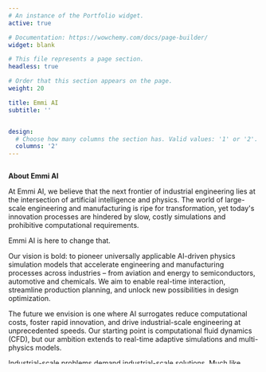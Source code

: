 ```yaml
---
# An instance of the Portfolio widget.
active: true

# Documentation: https://wowchemy.com/docs/page-builder/
widget: blank

# This file represents a page section.
headless: true

# Order that this section appears on the page.
weight: 20

title: Emmi AI
subtitle: ''


design:
  # Choose how many columns the section has. Valid values: '1' or '2'.
  columns: '2'
---
```


<style type="text/css" rel="stylesheet">
	li:not(:last-child) {
	    margin-bottom: 7px;
	}
</style>

<div style="overflow-y:scroll;max-height:400px;">

**About Emmi AI**

At Emmi AI, we believe that the next frontier of industrial engineering lies at the intersection of artificial intelligence and physics. The world of large-scale engineering and manufacturing is ripe for transformation, yet today's innovation processes are hindered by slow, costly simulations and prohibitive computational requirements.

Emmi AI is here to change that.

Our vision is bold: to pioneer universally applicable AI-driven physics simulation models that accelerate engineering and manufacturing processes across industries – from aviation and energy to semiconductors, automotive and chemicals. We aim to enable real-time interaction, streamline production planning, and unlock new possibilities in design optimization.

The future we envision is one where AI surrogates reduce computational costs, foster rapid innovation, and drive industrial-scale engineering at unprecedented speeds. Our starting point is computational fluid dynamics (CFD), but our ambition extends to real-time adaptive simulations and multi-physics models.

Industrial-scale problems demand industrial-scale solutions. Much like medium-range weather forecasting challenged deep learning due to its scale, industrial simulations with tens of millions of mesh cells present a similar challenge – one we are ready to tackle. We are inspired by the ambition and intellectual rigor of Emmy Noether, whose groundbreaking contributions to physics mirror our commitment to redefining industrial engineering.

Emmi AI is not just building models; we are building the future of industrial innovation. As we scale, we seek partners who share our conviction: that AI is not merely a tool, but a catalyst for transforming how we design, build, and innovate.

To our investors, collaborators, and future team members – join us as we push the boundaries of what’s possible. Together, we will unlock a new era of efficiency, creativity, and excellence in engineering.

Let's build the future!

More information can be found at our webpage [https://www.emmi.ai/](https://www.emmi.ai/).

</div>

<!-- [See all news ->](news/) -->
